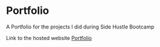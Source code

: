 # Portfolio
 A Portfolio for the projects I did during Side Hustle Bootcamp

Link to the hosted website [Portfolio](https://sh-bootcamp-portfolio.netlify.app/)
